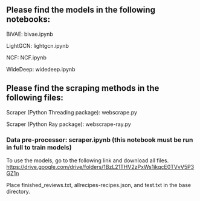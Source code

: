 ## Please find the models in the following notebooks:

BiVAE: bivae.ipynb

LightGCN: lightgcn.ipynb

NCF: NCF.ipynb

WideDeep: widedeep.ipynb


## Please find the scraping methods in the following files:

Scraper (Python Threading package): webscrape.py

Scraper (Python Ray package): webscrape-ray.py

### Data pre-processor: scraper.ipynb (this notebook must be run in full to train models)

To use the models, go to the following link and download all files.
https://drive.google.com/drive/folders/1BzL21THV2zPxWs1ikqcE0TVvV5P3GZ1n

Place finished_reviews.txt, allrecipes-recipes.json, and test.txt in the base
directory. 
